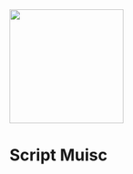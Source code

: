<img src='https://res.cloudinary.com/dzonjuriq/image/upload/v1659489860/script_music_img/logo-invertid_o3wpfi.png' height=200>

<br>

# Script Muisc



